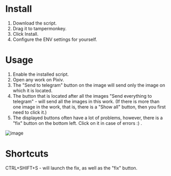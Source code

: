 # Install
1. Download the script.
2. Drag it to tampermonkey.
3. Click Install.
4. Configure the ENV settings for yourself.

# Usage
1. Enable the installed script.
2. Open any work on Pixiv.
3. The "Send to telegram" button on the image will send only the image on which it is located.
4. The button that is located after all the images "Send everything to telegram" - will send all the images in this work. (If there is more than one image in the work, that is, there is a "Show all" button, then you first need to click it.)
5. The displayed buttons often have a lot of problems, however, there is a "fix" button on the bottom left. Click on it in case of errors :) .

![image](https://github.com/Leferche/pixiv-telegram-forwarder/assets/29148244/8df37565-e3bc-4d9d-9a2b-5742614c7e09)

# Shortcuts
CTRL+SHIFT+S - will launch the fix, as well as the "fix" button.

